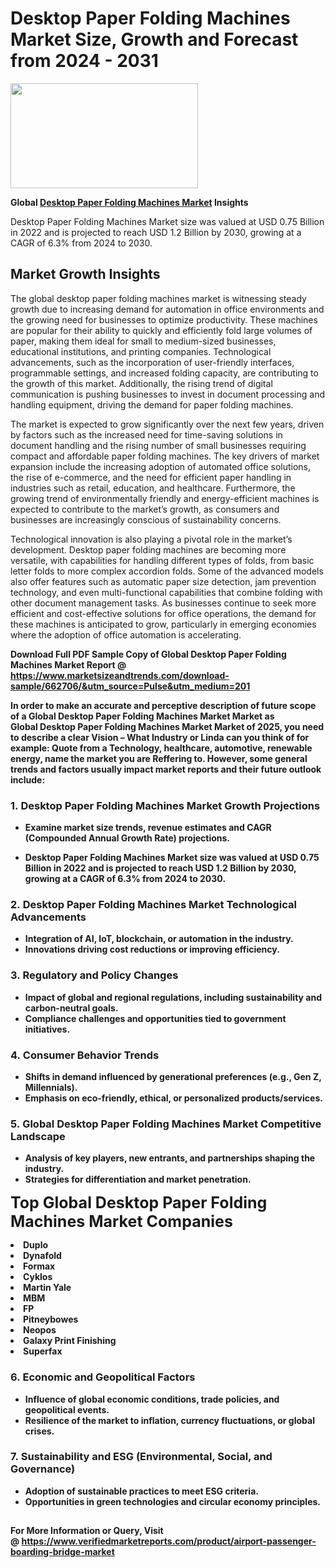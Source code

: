 <H1>Desktop Paper Folding Machines Market Size, Growth and Forecast from 2024 - 2031</H1><img class="aligncenter size-medium wp-image-584254" src="https://thirdeyenews.in/wp-content/uploads/2024/09/Global-Market-Research-300x168.jpeg" alt="" width="300" height="168" /><p><strong>Global&nbsp;<a href="https://www.marketsizeandtrends.com/download-sample/662706/&amp;utm_source=Pulse&amp;utm_medium=201">Desktop Paper Folding Machines Market</a> Insights</strong></p><p>Desktop Paper Folding Machines Market size was valued at USD 0.75 Billion in 2022 and is projected to reach USD 1.2 Billion by 2030, growing at a CAGR of 6.3% from 2024 to 2030.</p><p><h2>Market Growth Insights</h2> <p>The global desktop paper folding machines market is witnessing steady growth due to increasing demand for automation in office environments and the growing need for businesses to optimize productivity. These machines are popular for their ability to quickly and efficiently fold large volumes of paper, making them ideal for small to medium-sized businesses, educational institutions, and printing companies. Technological advancements, such as the incorporation of user-friendly interfaces, programmable settings, and increased folding capacity, are contributing to the growth of this market. Additionally, the rising trend of digital communication is pushing businesses to invest in document processing and handling equipment, driving the demand for paper folding machines.</p> <p><strong></strong></p> <p>The market is expected to grow significantly over the next few years, driven by factors such as the increased need for time-saving solutions in document handling and the rising number of small businesses requiring compact and affordable paper folding machines. The key drivers of market expansion include the increasing adoption of automated office solutions, the rise of e-commerce, and the need for efficient paper handling in industries such as retail, education, and healthcare. Furthermore, the growing trend of environmentally friendly and energy-efficient machines is expected to contribute to the market’s growth, as consumers and businesses are increasingly conscious of sustainability concerns.</p> <p>Technological innovation is also playing a pivotal role in the market’s development. Desktop paper folding machines are becoming more versatile, with capabilities for handling different types of folds, from basic letter folds to more complex accordion folds. Some of the advanced models also offer features such as automatic paper size detection, jam prevention technology, and even multi-functional capabilities that combine folding with other document management tasks. As businesses continue to seek more efficient and cost-effective solutions for office operations, the demand for these machines is anticipated to grow, particularly in emerging economies where the adoption of office automation is accelerating.</p> <p><strong></p><p><span class=""><strong>Download Full PDF Sample Copy of Global Desktop Paper Folding Machines Market Report</strong> @ <a href="https://www.marketsizeandtrends.com/download-sample/662706/&amp;utm_source=Pulse&amp;utm_medium=201" target="_blank">https://www.marketsizeandtrends.com/download-sample/662706/&amp;utm_source=Pulse&amp;utm_medium=201</a></span></p><p>In order to make an accurate and perceptive description of future scope of a Global&nbsp;Desktop Paper Folding Machines Market Market as Global&nbsp;Desktop Paper Folding Machines Market Market of 2025, you need to describe a clear Vision &ndash; What Industry or Linda can you think of for example: Quote from a Technology, healthcare, automotive, renewable energy, name the market you are Reffering to. However, some general trends and factors usually impact market reports and their future outlook include:</p><h3>1.&nbsp;<strong>Desktop Paper Folding Machines Market Growth Projections</strong></h3><ul><li>Examine market size trends, revenue estimates and CAGR (Compounded Annual Growth Rate) projections.</li><li><p>Desktop Paper Folding Machines Market size was valued at USD 0.75 Billion in 2022 and is projected to reach USD 1.2 Billion by 2030, growing at a CAGR of 6.3% from 2024 to 2030.</p></li></ul><h3>2.&nbsp;<strong>Desktop Paper Folding Machines Market Technological Advancements</strong></h3><ul><li>Integration of AI, IoT, blockchain, or automation in the industry.</li><li>Innovations driving cost reductions or improving efficiency.</li></ul><h3>3.&nbsp;<strong>Regulatory and Policy Changes</strong></h3><ul><li>Impact of global and regional regulations, including sustainability and carbon-neutral goals.</li><li>Compliance challenges and opportunities tied to government initiatives.</li></ul><h3>4.&nbsp;<strong>Consumer Behavior Trends</strong></h3><ul><li>Shifts in demand influenced by generational preferences (e.g., Gen Z, Millennials).</li><li>Emphasis on eco-friendly, ethical, or personalized products/services.</li></ul><h3>5.&nbsp;<strong>Global Desktop Paper Folding Machines Market Competitive Landscape</strong></h3><ul><li>Analysis of key players, new entrants, and partnerships shaping the industry.</li><li>Strategies for differentiation and market penetration.</li></ul><p data-pm-slice="1 1 []"><span style="color: inherit; font-family: inherit; font-size: 25px;">Top Global Desktop Paper Folding Machines Market Companies</span></p><div class="" data-test-id=""><p><li>Duplo</li><li> Dynafold</li><li> Formax</li><li> Cyklos</li><li> Martin Yale</li><li> MBM</li><li> FP</li><li> Pitneybowes</li><li> Neopos</li><li> Galaxy Print Finishing</li><li> Superfax</li></p></div><h3>6.&nbsp;<strong>Economic and Geopolitical Factors</strong></h3><ul><li>Influence of global economic conditions, trade policies, and geopolitical events.</li><li>Resilience of the market to inflation, currency fluctuations, or global crises.</li></ul><h3>7.&nbsp;<strong>Sustainability and ESG (Environmental, Social, and Governance)</strong></h3><ul><li>Adoption of sustainable practices to meet ESG criteria.</li><li>Opportunities in green technologies and circular economy principles.</li></ul><h2><strong style="font-size: 14px;">For More Information or Query, Visit @&nbsp;</strong><a style="background-color: #ffffff; font-size: 14px;" href="https://www.marketsizeandtrends.com/report/desktop-paper-folding-machines-market/" target="_blank">https://www.verifiedmarketreports.com/product/airport-passenger-boarding-bridge-market</a></h2>
